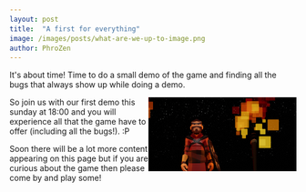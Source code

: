 ```yaml
---
layout: post
title:  "A first for everything"
image: /images/posts/what-are-we-up-to-image.png
author: PhroZen
---
```


It's about time! Time to do a small demo of the game and finding all the bugs that always show up while doing a demo. 

<!--excerpt_separator-->

<img src="/images/posts/june-montly-report-image.png" style="float: right" />

So join us with our first demo this sunday at 18:00 and you will experience all that the game have to offer (including all the bugs!). :P

Soon there will be a lot more content appearing on this page but if you are curious about the game then please come by and play some!
